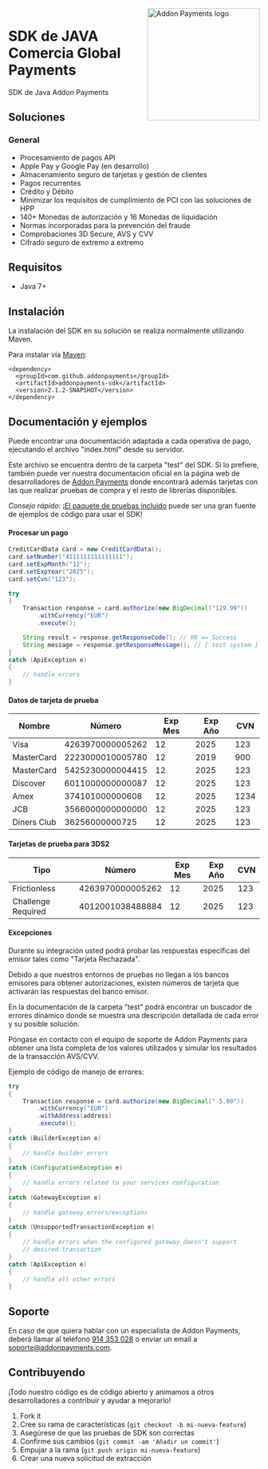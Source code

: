 <a href="https://desarrolladores.addonpayments.com/" target="_blank">
    <img src="https://desarrolladores.addonpayments.com/assets/images/branding/comercia/logo.svg?v=?v=1.14.1" alt="Addon Payments logo" title="Addon Payments" align="right" width="225" />
</a>

# SDK de JAVA Comercia Global Payments

SDK de Java Addon Payments

## Soluciones

### General

* Procesamiento de pagos API
* Apple Pay y Google Pay (en desarrollo)
* Almacenamiento seguro de tarjetas y gestión de clientes
* Pagos recurrentes
* Crédito y Débito
* Minimizar los requisitos de cumplimiento de PCI con las soluciones de HPP
* 140+ Monedas de autorización y 16 Monedas de liquidación
* Normas incorporadas para la prevención del fraude
* Comprobaciones 3D Secure, AVS y CVV
* Cifrado seguro de extremo a extremo

## Requisitos

- Java 7+

## Instalación

La instalación del SDK en su solución se realiza normalmente utilizando Maven.

Para instalar vía [Maven](https://maven.apache.org/guides/introduction/introduction-to-dependency-mechanism.html):

```
<dependency>
  <groupId>com.github.addonpayments</groupId>
  <artifactId>addonpayments-sdk</artifactId>
  <version>2.1.2-SNAPSHOT</version>
</dependency>
```

## Documentación y ejemplos

Puede encontrar una documentación adaptada a cada operativa de pago, ejecutando el archivo "index.html" desde su servidor.

Este archivo se encuentra dentro de la carpeta "test" del SDK. Si lo prefiere, también puede ver nuestra documentación oficial en la página web de desarrolladores de [Addon Payments](https://desarrolladores.addonpayments.com) donde encontrará además tarjetas con las que realizar pruebas de compra y el resto de librerías disponibles.

*Consejo rápido*: ¡[El paquete de pruebas incluido](https://github.com/addonpayments/java-sdk/tree/master/test) puede ser una gran fuente de ejemplos de código para usar el SDK!

#### Procesar un pago

```java
CreditCardData card = new CreditCardData();
card.setNumber("4111111111111111");
card.setExpMonth("12");
card.setExpYear("2025");
card.setCvn("123");

try
{
    Transaction response = card.authorize(new BigDecimal("129.99"))
        .withCurrency("EUR")
        .execute();

    String result = response.getResponseCode(); // 00 == Success
    String message = response.getResponseMessage(); // [ test system ] AUTHORISED
}
catch (ApiException e)
{
    // handle errors
}
```

#### Datos de tarjeta de prueba

Nombre      | Número           | Exp Mes   | Exp Año  | CVN
----------- | ---------------- | --------- | -------- | ----
Visa        | 4263970000005262 | 12        | 2025     | 123
MasterCard  | 2223000010005780 | 12        | 2019     | 900
MasterCard  | 5425230000004415 | 12        | 2025     | 123
Discover    | 6011000000000087 | 12        | 2025     | 123
Amex        | 374101000000608  | 12        | 2025     | 1234
JCB         | 3566000000000000 | 12        | 2025     | 123
Diners Club | 36256000000725   | 12        | 2025     | 123

#### Tarjetas de prueba para 3DS2

Tipo              | Número           | Exp Mes   | Exp Año  | CVN
------------------| ---------------- | --------- | -------- | ----
Frictionless      | 4263970000005262 | 12        | 2025     | 123
Challenge Required| 4012001038488884 | 12        | 2025     | 123

#### Excepciones

Durante su integración usted podrá probar las respuestas específicas del emisor tales como "Tarjeta Rechazada".

Debido a que nuestros entornos de pruebas no llegan a los bancos emisores para obtener autorizaciones, existen números de tarjeta que activarán las respuestas del banco emisor.

En la documentación de la carpeta "test" podrá encontrar un buscador de errores dinámico donde se muestra una descripción detallada de cada error y su posible solución.

Póngase en contacto con el equipo de soporte de Addon Payments para obtener una lista completa de los valores utilizados y simular los resultados de la transacción AVS/CVV.

Ejemplo de código de manejo de errores:

```java
try
{
    Transaction response = card.authorize(new BigDecimal("-5.00"))
        .withCurrency("EUR")
        .withAddress(address)
        .execute();
}
catch (BuilderException e)
{
    // handle builder errors
}
catch (ConfigurationException e)
{
    // handle errors related to your services configuration
}
catch (GatewayException e)
{
    // handle gateway errors/exceptions
}
catch (UnsupportedTransactionException e)
{
    // handle errors when the configured gateway doesn't support
    // desired transaction
}
catch (ApiException e)
{
    // handle all other errors
}
```

## Soporte

En caso de que quiera hablar con un especialista de Addon Payments, deberá llamar al teléfono [914 353 028](tel:914353028) o enviar un email a [soporte@addonpayments.com](mailto:soporte@addonpayments.com).

## Contribuyendo

¡Todo nuestro código es de código abierto y animamos a otros desarrolladores a contribuir y ayudar a mejorarlo!

1. Fork it
2. Cree su rama de características (`git checkout -b mi-nueva-feature`)
3. Asegúrese de que las pruebas de SDK son correctas
4. Confirme sus cambios (`git commit -am 'Añadir un commit'`)
5. Empujar a la rama (`git push origin mi-nueva-feature`)
6. Crear una nueva solicitud de extracción